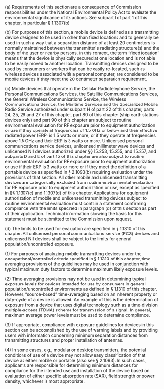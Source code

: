 (a) Requirements of this section are a consequence of Commission responsibilities under the National Environmental Policy Act to evaluate the environmental significance of its actions. See subpart I of part 1 of this chapter, in particular § 1.1307(b).

(b) For purposes of this section, a mobile device is defined as a transmitting device designed to be used in other than fixed locations and to generally be used in such a way that a separation distance of at least 20 centimeters is normally maintained between the transmitter's radiating structure(s) and the body of the user or nearby persons. In this context, the term “fixed location” means that the device is physically secured at one location and is not able to be easily moved to another location. Transmitting devices designed to be used by consumers or workers that can be easily re-located, such as wireless devices associated with a personal computer, are considered to be mobile devices if they meet the 20 centimeter separation requirement.

(c) Mobile devices that operate in the Cellular Radiotelephone Service, the Personal Communications Services, the Satellite Communications Services, the General Wireless Communications Service, the Wireless Communications Service, the Maritime Services and the Specialized Mobile Radio Service authorized under subpart H of part 22 of this chapter, parts 24, 25, 26 and 27 of this chapter, part 80 of this chapter (ship earth stations devices only) and part 90 of this chapter are subject to routine environmental evaluation for RF exposure prior to equipment authorization or use if they operate at frequencies of 1.5 GHz or below and their effective radiated power (ERP) is 1.5 watts or more, or if they operate at frequencies above 1.5 GHz and their ERP is 3 watts or more. Unlicensed personal communications service devices, unlicensed millimeter wave devices and unlicensed NII devices authorized under §§ 15.253, 15.255, and 15.257, and subparts D and E of part 15 of this chapter are also subject to routine environmental evaluation for RF exposure prior to equipment authorization or use if their ERP is 3 watts or more or if they meet the definition of a portable device as specified in § 2.1093(b) requiring evaluation under the provisions of that section. All other mobile and unlicensed transmitting devices are categorically excluded from routine environmental evaluation for RF exposure prior to equipment authorization or use, except as specified in §§ 1.1307(c) and 1.1307(d) of this chapter. Applications for equipment authorization of mobile and unlicensed transmitting devices subject to routine environmental evaluation must contain a statement confirming compliance with the limits specified in paragraph (d) of this section as part of their application. Technical information showing the basis for this statement must be submitted to the Commission upon request.

(d) The limits to be used for evaluation are specified in § 1.1310 of this chapter. All unlicensed personal communications service (PCS) devices and unlicensed NII devices shall be subject to the limits for general population/uncontrolled exposure.

(1) For purposes of analyzing mobile transmitting devices under the occupational/controlled criteria specified in § 1.1310 of this chapter, time-averaging provisions of the guidelines may be used in conjunction with typical maximum duty factors to determine maximum likely exposure levels.

(2) Time-averaging provisions may not be used in determining typical exposure levels for devices intended for use by consumers in general population/uncontrolled environments as defined in § 1.1310 of this chapter. However, “source-based” time-averaging based on an inherent property or duty-cycle of a device is allowed. An example of this is the determination of exposure from a device that uses digital technology such as a time-division multiple-access (TDMA) scheme for transmission of a signal. In general, maximum average power levels must be used to determine compliance.

(3) If appropriate, compliance with exposure guidelines for devices in this section can be accomplished by the use of warning labels and by providing users with information concerning minimum separation distances from transmitting structures and proper installation of antennas.

(4) In some cases, e.g., modular or desktop transmitters, the potential conditions of use of a device may not allow easy classification of that device as either mobile or portable (also see § 2.1093). In such cases, applicants are responsible for determining minimum distances for compliance for the intended use and installation of the device based on evaluation of either specific absorption rate (SAR), field strength or power density, whichever is most appropriate.

